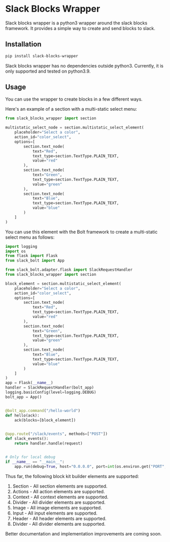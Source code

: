 # Slack Blocks Wrapper
Slack blocks wrapper is a python3 wrapper around the slack blocks framework. It provides a simple way to create and send blocks to slack.

## Installation

```bash
pip install slack-blocks-wrapper
```
Slack blocks wrapper has no dependencies outside python3. Currently, it is only supported and tested on python3.9.

## Usage
You can use the wrapper to create blocks in a few different ways.

Here's an example of a section with a multi-static select menu:
```python
from slack_blocks_wrapper import section

multistatic_select_node = section.multistatic_select_element(
    placeholder="Select a color",
    action_id="color_select",
    options=[
        section.text_node(
            text="Red",
            text_type=section.TextType.PLAIN_TEXT,
            value="red"
        ),
        section.text_node(
            text="Green",
            text_type=section.TextType.PLAIN_TEXT,
            value="green"
        ),
        section.text_node(
            text="Blue",
            text_type=section.TextType.PLAIN_TEXT,
            value="blue"
        )
    ]
)
```

You can use this element with the Bolt framework to create a multi-static select menu as follows:

```python
import logging
import os
from flask import Flask
from slack_bolt import App

from slack_bolt.adapter.flask import SlackRequestHandler
from slack_blocks_wrapper import section

block_element = section.multistatic_select_element(
    placeholder="Select a color",
    action_id="color_select",
    options=[
        section.text_node(
            text="Red",
            text_type=section.TextType.PLAIN_TEXT,
            value="red"
        ),
        section.text_node(
            text="Green",
            text_type=section.TextType.PLAIN_TEXT,
            value="green"
        ),
        section.text_node(
            text="Blue",
            text_type=section.TextType.PLAIN_TEXT,
            value="blue"
        )
    ]
)
app = Flask(__name__)
handler = SlackRequestHandler(bolt_app)
logging.basicConfig(level=logging.DEBUG)
bolt_app = App()


@bolt_app.command("/hello-world")
def hello(ack):
    ack(blocks=[block_element])

    
@app.route("/slack/events", methods=["POST"])
def slack_events():
    return handler.handle(request)


# Only for local debug
if __name__ == "__main__":
    app.run(debug=True, host="0.0.0.0", port=int(os.environ.get("PORT", 3000)))

```
Thus far, the following block kit builder elements are supported:
1. Section - All section elements are supported.
2. Actions - All action elements are supported.
3. Context - All context elements are supported.
4. Divider - All divider elements are supported.
5. Image - All image elements are supported.
6. Input - All input elements are supported.
7. Header - All header elements are supported.
8. Divider - All divider elements are supported.

Better documentation and implementation improvements are coming soon.
